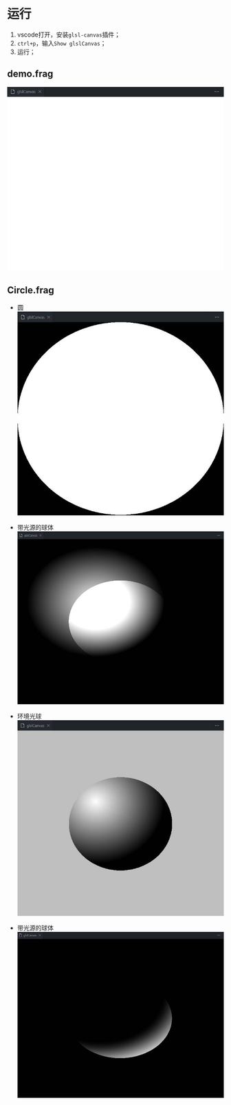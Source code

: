 # 运行

1. vscode打开，安装`glsl-canvas`插件；
2. `ctrl+p`，输入`Show glslCanvas`；
3. 运行；

## demo.frag

![demo](./image/demo.jpg)

## Circle.frag
* 圆
![Circle](./image/Circle.jpg)

* 带光源的球体
![light circle](./image/Light%20sphere.jpg)

* 环境光球
![lightCircle1](./image/Light%20sphere1.jpg)

* 带光源的球体
![lightCircle2](./image/Light%20sphere2.jpg)